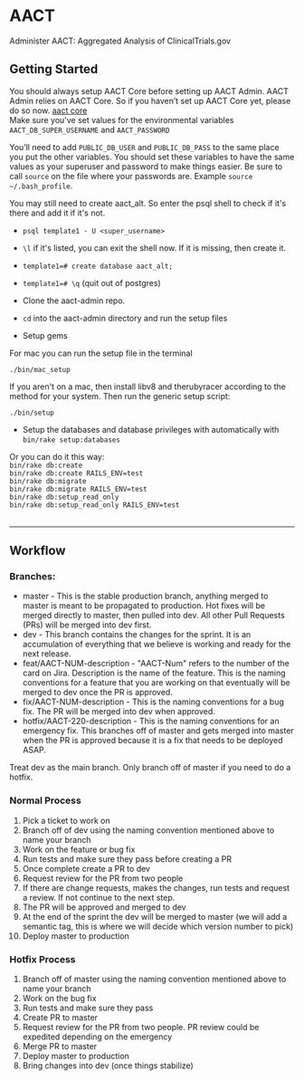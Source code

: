 # AACT
Administer AACT: Aggregated Analysis of ClinicalTrials.gov

## Getting Started

You should always setup AACT Core before setting up AACT Admin. AACT Admin relies on AACT Core. So if you haven’t set up AACT Core yet, please do so now. [aact core](https://github.com/ctti-clinicaltrials/aact)  
Make sure you've set values for the environmental variables `AACT_DB_SUPER_USERNAME` and `AACT_PASSWORD`

You’ll need to add `PUBLIC_DB_USER` and `PUBLIC_DB_PASS` to the same place you put the other variables. You should set these variables to have the same values as your superuser and password to make things easier. Be sure to call `source` on the file where your passwords are. Example `source ~/.bash_profile`.  

You may still need to create aact_alt. So enter the psql shell to check if it's there and add it if it's not.  

- `psql template1 - U <super_username>`  

- `\l`  if it's listed, you can exit the shell now. If it is missing, then create it.  

- `template1=# create database aact_alt;`  

- `template1=# \q` (quit out of postgres)  

- Clone the aact-admin repo.  

- `cd` into the aact-admin directory and run the setup files  
- Setup gems

For mac you can run the setup file in the terminal  

`./bin/mac_setup`  

If you aren't on a mac, then install libv8 and therubyracer according to the method for your system.
Then run the generic setup script:  

`./bin/setup`  

- Setup the databases and database privileges with automatically with `bin/rake setup:databases`  

Or you can do it this way:  
`bin/rake db:create`  
`bin/rake db:create RAILS_ENV=test`  
`bin/rake db:migrate`  
`bin/rake db:migrate RAILS_ENV=test`  
`bin/rake db:setup_read_only`  
`bin/rake db:setup_read_only RAILS_ENV=test`  
<br>
***

## Workflow
### Branches:
- master - This is the stable production branch, anything merged to master is meant to be propagated to production. Hot fixes will be merged directly to master, then pulled into dev. All other Pull Requests (PRs) will be merged into dev first.  
- dev - This branch contains the changes for the sprint. It is an accumulation of everything that we believe is working and ready for the next release.  
- feat/AACT-NUM-description - "AACT-Num" refers to the number of the card on Jira. Description is the name of the feature. This is the naming conventions for a feature that you are working on that eventually will be merged to dev once the PR is approved.  
- fix/AACT-NUM-description - This is the naming conventions for a bug fix. The PR will be merged into dev when approved.  
- hotfix/AACT-220-description - This is the naming conventions for an emergency fix. This branches off of master and gets merged into master when the PR is approved because it is a fix that needs to be deployed ASAP.  

Treat dev as the main branch. Only branch off of master if you need to do a hotfix.

### Normal Process
1.  Pick a ticket to work on  
2.  Branch off of dev using the naming convention mentioned above to name your branch  
3.  Work on the feature or bug fix  
4.  Run tests and make sure they pass before creating a PR  
5.  Once complete create a PR to dev  
6.  Request review for the PR from two people  
7.  If there are change requests, makes the changes, run tests and request a review. If not continue to the next step.   
8.  The PR will be approved and merged to dev  
9.  At the end of the sprint the dev will be merged to master (we will add a semantic tag, this is where we will decide which version number to pick)  
10.  Deploy master to production  

### Hotfix Process
1.  Branch off of master using the naming convention mentioned above to name your branch   
2.  Work on the bug fix  
3.  Run tests and make sure they pass
4.  Create PR to master  
5.  Request review for the PR from two people. PR review could be expedited depending on the emergency  
6.  Merge PR to master  
7.  Deploy master to production  
8.  Bring changes into dev (once things stabilize)  
